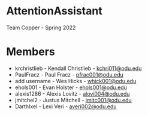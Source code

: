 # AttentionAssistant
Team Copper - Spring 2022

# Members
- krchristlieb - Kendall Christlieb - kchri011@odu.edu
- PaulFracz - Paul Fracz - pfrac001@odu.edu
- add username - Wes Hicks - whick001@odu.edu
- ehols001 - Evan Holster - ehols001@odu.edu
- alexis1286 - Alexis Lovitz - alovi004@odu.edu
- jmitchel2 - Justus Mitchell - jmitc001@odu.edu
- DarthIxel - Lexi Veri - averi002@odu.edu

